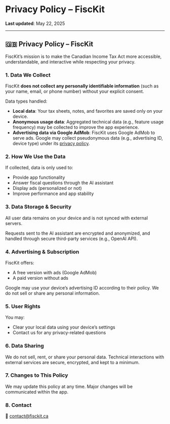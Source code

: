 # Privacy Policy – FiscKit

**Last updated**: May 22, 2025

---

## 🇬🇧 Privacy Policy – FiscKit

FiscKit’s mission is to make the Canadian Income Tax Act more accessible, understandable, and interactive while respecting your privacy.

### 1. Data We Collect
FiscKit **does not collect any personally identifiable information** (such as your name, email, or phone number) without your explicit consent.

Data types handled:
- **Local data**: Your tax sheets, notes, and favorites are saved only on your device.
- **Anonymous usage data**: Aggregated technical data (e.g., feature usage frequency) may be collected to improve the app experience.
- **Advertising data via Google AdMob**: FiscKit uses Google AdMob to serve ads. Google may collect pseudonymous data (e.g., advertising ID, device type) under its [privacy policy](https://policies.google.com/privacy).

### 2. How We Use the Data
If collected, data is only used to:
- Provide app functionality
- Answer fiscal questions through the AI assistant
- Display ads (personalized or not)
- Improve performance and app stability

### 3. Data Storage & Security
All user data remains on your device and is not synced with external servers.

Requests sent to the AI assistant are encrypted and anonymized, and handled through secure third-party services (e.g., OpenAI API).

### 4. Advertising & Subscription
FiscKit offers:
- A free version with ads (Google AdMob)
- A paid version without ads

Google may use your device’s advertising ID according to their policy. We do not sell or share any personal information.

### 5. User Rights
You may:
- Clear your local data using your device’s settings
- Contact us for any privacy-related questions

### 6. Data Sharing
We do not sell, rent, or share your personal data. Technical interactions with external services are secure, encrypted, and kept to a minimum.

### 7. Changes to This Policy
We may update this policy at any time. Major changes will be communicated within the app.

### 8. Contact
📧 contact@fisckit.ca
